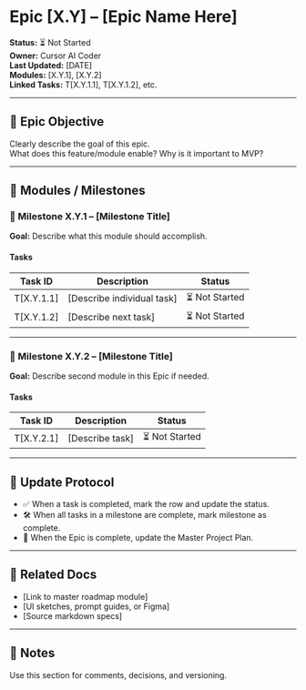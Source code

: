 
# Epic [X.Y] – [Epic Name Here]

**Status:** ⏳ Not Started  
**Owner:** Cursor AI Coder  
**Last Updated:** [DATE]  
**Modules:** [X.Y.1], [X.Y.2]  
**Linked Tasks:** T[X.Y.1.1], T[X.Y.1.2], etc.

---

## 🎯 Epic Objective

Clearly describe the goal of this epic.  
What does this feature/module enable? Why is it important to MVP?

---

## 🧱 Modules / Milestones

### 🧩 Milestone X.Y.1 – [Milestone Title]
**Goal:** Describe what this module should accomplish.

#### Tasks
| Task ID        | Description                                | Status        |
|----------------|--------------------------------------------|----------------|
| T[X.Y.1.1]     | [Describe individual task]                 | ⏳ Not Started |
| T[X.Y.1.2]     | [Describe next task]                       | ⏳ Not Started |

---

### 🧩 Milestone X.Y.2 – [Milestone Title]
**Goal:** Describe second module in this Epic if needed.

#### Tasks
| Task ID        | Description                                | Status        |
|----------------|--------------------------------------------|----------------|
| T[X.Y.2.1]     | [Describe task]                            | ⏳ Not Started |

---

## 🔄 Update Protocol

- ✅ When a task is completed, mark the row and update the status.
- 🛠 When all tasks in a milestone are complete, mark milestone as complete.
- 🧭 When the Epic is complete, update the Master Project Plan.

---

## 📎 Related Docs

- [Link to master roadmap module]
- [UI sketches, prompt guides, or Figma]
- [Source markdown specs]

---

## 📓 Notes

Use this section for comments, decisions, and versioning.

